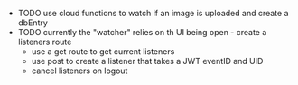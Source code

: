 - TODO use cloud functions to watch if an image is uploaded and create a dbEntry
- TODO currently the "watcher" relies on th UI being open - create a listeners route
  - use a get route to get current listeners
  - use post to create a listener that takes a JWT eventID and UID
  - cancel listeners on logout
